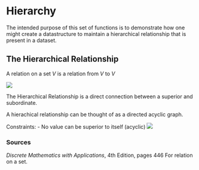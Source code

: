 
# Hierarchy

The intended purpose of this set of functions is to demonstrate how one might create a datastructure to maintain a hierarchical relationship that is present in a dataset.

## The Hierarchical Relationship

A relation on a set *V* is a relation from *V* to *V*

<img src="https://render.githubusercontent.com/render/math?math=\forall x,y \in V, x \to y \Leftrightarrow x R y \Leftrightarrow (x,y) \in R">

The Hierarchical Relationship is a direct connection between a superior and subordinate.

A hierachical relationship can be thought of as a directed acyclic graph.

Constraints:
	- No value can be superior to itself (acyclic)
<img src="https://render.githubusercontent.com/render/math?math=\forall (x,y) \in R, x \neq y">
### Sources
*Discrete Mathematics with Applications*, 4th Edition, pages 446
	For relation on a set.
